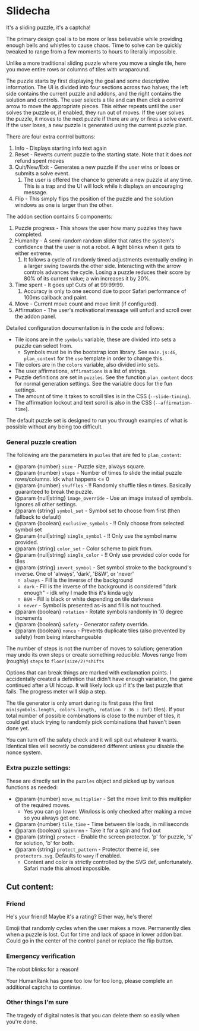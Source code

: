 # Slidecha
It's a sliding puzzle, it's a captcha!

The primary design goal is to be more or less believable while providing enough bells and whistles to cause chaos.
Time to solve can be quickly tweaked to range from a few moments to hours to literally impossible.

Unlike a more traditional sliding puzzle where you move a single tile, here you move entire rows or columns of tiles with wraparound.

The puzzle starts by first displaying the goal and some descriptive information.
The UI is divided into four sections across two halves; the left side contains the current puzzle and addons, and the right contains the solution and controls.
The user selects a tile and can then click a control arrow to move the appropriate pieces.
This either repeats until the user solves the puzzle or, if enabled, they run out of moves.
If the user solves the puzzle, it moves to the next puzzle if there are any or fires a solve event.
If the user loses, a new puzzle is generated using the current puzzle plan.

There are four extra control buttons:
1. Info - Displays starting info text again
2. Reset - Reverts current puzzle to the starting state. Note that it does *not* refund spent moves
3. Quit/New/Exit - Generates a new puzzle if the user wins or loses or submits a solve event.
   1. The user is offered the chance to generate a new puzzle at any time. This is a trap and the UI will lock while it displays an encouraging message.
4. Flip - This simply flips the position of the puzzle and the solution windows as one is larger than the other.

The addon section contains 5 components:
1. Puzzle progress - This shows the user how many puzzles they have completed.
2. Humanity - A semi-random random slider that rates the system's confidence that the user is not a robot.
A light blinks when it gets to either extreme.
   1. It follows a cycle of randomly timed adjustments eventually ending in a larger swing towards the other side.
   Interacting with the arrow controls advances the cycle.
   Losing a puzzle reduces their score by 80% of its current value; a win increases it by 20%.
3. Time spent - It goes up! Cuts of at 99:99:99.
   1. Accuracy is only to one second due to poor Safari performance of 100ms callback and paint.
4. Move - Current move count and move limit (if configured).
5. Affirmation - The user's motivational message will unfurl and scroll over the addon panel.

Detailed configuration documentation is in the code and follows:
* Tile icons are in the `symbols` variable, these are divided into sets a puzzle can select from.
  * Symbols must be in the bootstrap icon library. See `main.js:46`, `plan_content` for the `use` template in order to change this.
* Tile colors are in the `colors` variable, also divided into sets.
* The user affirmations, `affirmations` is a list of strings.
* Puzzle definitions are set in `puzzles`. See the function `plan_content` docs for normal generation settings. See the variable docs for the fun settings.
* The amount of time it takes to scroll tiles is in the CSS (`--slide-timing`).
* The affirmation lockout and text scroll is also in the CSS (`--affirmation-time`).

The default puzzle set is designed to run you through examples of what is possible without any being too difficult.


### General puzzle creation
The following are the parameters in `puzles` that are fed to `plan_content`:
* @param {number} `size` - Puzzle size, always square.
* @param {number} `steps` - Number of times to slide the initial puzzle rows/columns. Idk what happens <= 0
* @param {number} `shuffles` - !! Randomly shuffle tiles n times. Basically guaranteed to break the puzzle.
* @param {null|string} `image_override` - Use an image instead of symbols. Ignores all other settings.
* @param {string} `symbol_set` - Symbol set to choose from first (then fallback to default)
* @param {boolean} `exclusive_symbols` - !! Only choose from selected symbol set
* @param {null|string} `single_symbol` - !! Only use the symbol name provided.
* @param {string} `color_set` - Color scheme to pick from.
* @param {null|string} `single_color` - !! Only use provided color code for tiles
* @param {string} `invert_symbol` - Set symbol stroke to the background's inverse. One of 'always', 'dark', 'B&W', or 'never'
  * `always` - Fill is the inverse of the background
  * `dark` - Fill is the inverse of the background is considered "dark enough" - idk why I made this it's kinda ugly
  * `B&W` - Fill is black or white depending on tile darkness
  * `never` - Symbol is presented as-is and fill is not touched.
* @param {boolean} `rotation` - Rotate symbols randomly in 10 degree increments
* @param {boolean} `safety` - Generator safety override.
* @param {boolean} `nonce` - Prevents duplicate tiles (also prevented by safety) from being interchangeable

The number of steps is not the number of moves to solution; generation may undo its own steps or create something reducible.
Moves range from (roughly) `steps` to `floor(size/2)*shifts`

Options that can break things are marked with exclamation points.
I accidentally created a definition that didn't have enough variation, the game continued after a UI hiccup.
It will likely lock up if it's the last puzzle that fails.
The progress meter will skip a step.

The tile generator is only smart during its first pass (the first `min(symbols.length, colors.length, rotation ? 36 : Inf)` tiles).
If your total number of possible combinations is close to the number of tiles, it could get stuck trying to randomly pick combinations that haven't been done yet.

You can turn off the safety check and it will spit out whatever it wants.
Identical tiles will secretly be considered different unless you disable the nonce system.

### Extra puzzle settings:
These are directly set in the `puzzles` object and picked up by various functions as needed:

* @param {number} `move_multiplier` - Set the move limit to this multiplier of the required moves.
  * Yes you can go lower. Win/loss is only checked after making a move so you always get one.
* @param {number} `tile_time` - Time between tile loads, in milliseconds
* @param {boolean} `spinnnnn` - Take it for a spin and find out
* @param {string} `protect` - Enable the screen protector. 'p' for puzzle, 's' for solution, 'b' for both.
* @param {string} `protect_pattern` - Protector theme id, see `protectors.svg`. Defaults to `wavy` if enabled.
  * Content and color is strictly controlled by the SVG def, unfortunately. Safari made this almost impossible.


## Cut content:
### Friend
He's your friend! Maybe it's a rating? Either way, he's there!

Emoji that randomly cycles when the user makes a move.
Permanently dies when a puzzle is lost.
Cut for time and lack of space in lower addon bar.
Could go in the center of the control panel or replace the flip button.

### Emergency verification
The robot blinks for a reason!

Your HumanRank has gone too low for too long, please complete an additional captcha to continue.

### Other things I'm sure
The tragedy of digital notes is that you can delete them so easily when you're done.
